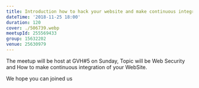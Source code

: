 ```yaml
---
title: Introduction how to hack your website and make continuous integration from it.
dateTime: '2018-11-25 18:00'
duration: 120
cover: ./506739.webp
meetupId: 255569433
group: 15632202
venue: 25630979
---
```


The meetup will be host at GVH#5 on Sunday, Topic will be Web Security and How to make continuous integration of your WebSite.

We hope you can joined us
